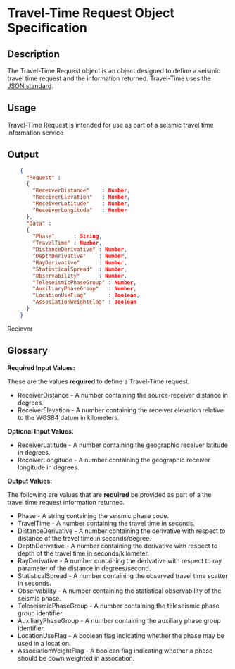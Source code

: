 # Travel-Time Request Object Specification

## Description

The Travel-Time Request object is an object designed to define a seismic travel
time request and the information returned.  Travel-Time uses the
[JSON standard](http://www.json.org).

## Usage
Travel-Time Request is intended for use as part of a seismic travel time
information service

## Output
```json
    {
      "Request" :
      {
        "ReceiverDistance"    : Number,
        "ReceiverElevation"   : Number,
        "ReceiverLatitude"    : Number,
        "ReceiverLongitude"   : Number
      },
      "Data" :
      {
        "Phase"      : String,
        "TravelTime" : Number,
        "DistanceDerivative" : Number,
        "DepthDerivative"    : Number,
        "RayDerivative"      : Number,
        "StatisticalSpread"  : Number,
        "Observability"      : Number,
        "TeleseismicPhaseGroup" : Number,
        "AuxiliaryPhaseGroup"   : Number,
        "LocationUseFlag"       : Boolean,
        "AssociationWeightFlag" : Boolean
      }
    }
```
Reciever
## Glossary
**Required Input Values:**

These are the values **required** to define a Travel-Time request.

* ReceiverDistance -  A number containing the source-receiver distance in
degrees.
* ReceiverElevation - A number containing the receiver elevation relative to
the WGS84 datum in kilometers.

**Optional Input Values:**

* ReceiverLatitude - A number containing the geographic receiver latitude in
degrees.
* ReceiverLongitude - A number containing the geographic receiver longitude in
degrees.

**Output Values:**

The following are values that are **required** be provided as part of a the
travel time request information returned.

* Phase - A string containing the seismic phase code.
* TravelTime - A number containing the travel time in seconds.
* DistanceDerivative - A number containing the derivative with respect to
distance of the travel time in seconds/degree.
* DepthDerivative - A number containing the derivative with respect to
depth of the travel time in seconds/kilometer.
* RayDerivative - A number containing the derivative with respect to
ray parameter of the distance in degrees/second.
* StatisticalSpread - A number containing the observed travel time scatter in
seconds.
* Observability - A number containing the statistical observability of the
seismic phase.
* TeleseismicPhaseGroup - A number containing the teleseismic phase group
identifier.
* AuxiliaryPhaseGroup - A number containing the auxiliary phase group
identifier.
* LocationUseFlag - A boolean flag indicating whether the phase may be used in
a location.
* AssociationWeightFlag - A boolean flag indicating whether a phase should be
down weighted in assocation.
